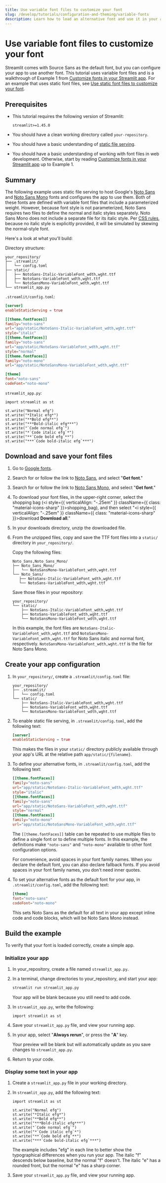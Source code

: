```yaml
---
title: Use variable font files to customize your font
slug: /develop/tutorials/configuration-and-theming/variable-fonts
description: Learn how to load an alternative font and use it in your app.
---
```


# Use variable font files to customize your font

Streamlit comes with Source Sans as the default font, but you can configure your app to use another font. This tutorial uses variable font files and is a walkthrough of Example 1 from [Customize fonts in your Streamlit app](/develop/concepts/configuration/theming-customize-fonts#example-1-define-an-alternative-font-with-variable-font-files). For an example that uses static font files, see [Use static font files to customize your font](/develop/tutorials/configuration-and-theming/static-fonts).

## Prerequisites

- This tutorial requires the following version of Streamlit:

  ```text
  streamlit>=1.45.0
  ```

- You should have a clean working directory called `your-repository`.
- You should have a basic understanding of [static file serving](/develop/concepts/configuration/serving-static-files).
- You should have a basic understanding of working with font files in web development. Otherwise, start by reading [Customize fonts in your Streamlit app](/develop/concepts/configuration/theming-customize-fonts) up to Example 1.

## Summary

The following example uses static file serving to host Google's [Noto Sans](https://fonts.google.com/noto/specimen/Noto+Sans) and [Noto Sans Mono](https://fonts.google.com/noto/specimen/Noto+Sans+Mono) fonts and configures the app to use them. Both of these fonts are defined with variable font files that include a parameterized weight. However, because font style is not parameterized, Noto Sans requires two files to define the normal and italic styles separately. Noto Sans Mono does not include a separate file for its italic style. Per [CSS rules](https://developer.mozilla.org/en-US/docs/Web/CSS/font-style#italic), because no italic style is explicitly provided, it will be simulated by skewing the normal-style font.

Here's a look at what you'll build:

<Collapse title="Complete config.toml file" expanded={false}>

Directory structure:

```none
your_repository/
├── .streamlit/
│   └── config.toml
├── static/
│   ├── NotoSans-Italic-VariableFont_wdth,wght.ttf
│   ├── NotoSans-VariableFont_wdth,wght.ttf
│   └── NotoSansMono-VariableFont_wdth,wght.ttf
└── streamlit_app.py
```

`.streamlit/config.toml`:

```toml
[server]
enableStaticServing = true

[[theme.fontFaces]]
family="noto-sans"
url="app/static/NotoSans-Italic-VariableFont_wdth,wght.ttf"
style="italic"
[[theme.fontFaces]]
family="noto-sans"
url="app/static/NotoSans-VariableFont_wdth,wght.ttf"
style="normal"
[[theme.fontFaces]]
family="noto-mono"
url="app/static/NotoSansMono-VariableFont_wdth,wght.ttf"

[theme]
font="noto-sans"
codeFont="noto-mono"
```

`streamlit_app.py`:

```
import streamlit as st

st.write("Normal efg")
st.write("*Italic efg*")
st.write("**Bold efg**")
st.write("***Bold-italic efg***")
st.write("`Code normal efg`")
st.write("*`Code italic efg`*")
st.write("**`Code bold efg`**")
st.write("***`Code bold-italic efg`***")
```

</Collapse>

## Download and save your font files

1. Go to [Google fonts](https://fonts.google.com/).

1. Search for or follow the link to [Noto Sans](https://fonts.google.com/noto/specimen/Noto+Sans), and select "**Get font**."

1. Search for or follow the link to [Noto Sans Mono](https://fonts.google.com/noto/specimen/Noto+Sans+Mono), and select "**Get font**."

1. To download your font files, in the upper-right corner, select the shopping bag (<i style={{ verticalAlign: "-.25em" }} className={{ class: "material-icons-sharp" }}>shopping_bag</i>), and then select "<i style={{ verticalAlign: "-.25em" }} className={{ class: "material-icons-sharp" }}>download</i> **Download all**."

1. In your downloads directory, unzip the downloaded file.

1. From the unzipped files, copy and save the TTF font files into a `static/` directory in `your_repository/`.

   Copy the following files:

   ```none
   Noto_Sans,Noto_Sans_Mono/
   ├── Noto_Sans_Mono/
   │   └── NotoSansMono-VariableFont_wdth,wght.ttf
   └── Noto_Sans/
      ├── NotoSans-Italic-VariableFont_wdth,wght.ttf
      └── NotoSans-VariableFont_wdth,wght.ttf
   ```

   Save those files in your repository:

   ```none
   your_repository/
   └── static/
       ├── NotoSans-Italic-VariableFont_wdth,wght.ttf
       ├── NotoSans-VariableFont_wdth,wght.ttf
       └── NotoSansMono-VariableFont_wdth,wght.ttf
   ```

   In this example, the font files are `NotoSans-Italic-VariableFont_wdth,wght.ttf` and `NotoSansMono-VariableFont_wdth,wght.ttf` for Noto Sans italic and normal font, respectively. `NotoSansMono-VariableFont_wdth,wght.ttf` is the file for Noto Sans Mono.

## Create your app configuration

1. In `your_repository/`, create a `.streamlit/config.toml` file:

   ```none
   your_repository/
   ├── .streamlit/
   │   └── config.toml
   └── static/
       ├── NotoSans-Italic-VariableFont_wdth,wght.ttf
       ├── NotoSans-VariableFont_wdth,wght.ttf
       └── NotoSansMono-VariableFont_wdth,wght.ttf
   ```

1. To enable static file serving, in `.streamlit/config.toml`, add the following text:

   ```toml
   [server]
   enableStaticServing = true
   ```

   This makes the files in your `static/` directory publicly available through your app's URL at the relative path `app/static/{filename}`.

1. To define your alternative fonts, in `.streamlit/config.toml`, add the following text:

   ```toml
   [[theme.fontFaces]]
   family="noto-sans"
   url="app/static/NotoSans-Italic-VariableFont_wdth,wght.ttf"
   style="italic"
   [[theme.fontFaces]]
   family="noto-sans"
   url="app/static/NotoSans-VariableFont_wdth,wght.ttf"
   style="normal"
   [[theme.fontFaces]]
   family="noto-mono"
   url="app/static/NotoSansMono-VariableFont_wdth,wght.ttf"
   ```

   The `[[theme.fontFaces]]` table can be repeated to use multiple files to define a single font or to define multiple fonts. In this example, the definitions make `"noto-sans"` and `"noto-mono"` available to other font configuration options.

   <Tip>

   For convenience, avoid spaces in your font family names. When you declare the default font, you can also declare fallback fonts. If you avoid spaces in your font family names, you don't need inner quotes.

   </Tip>

1. To set your alternative fonts as the default font for your app, in `.streamlit/config.toml`, add the following text:

   ```toml
   [theme]
   font="noto-sans"
   codeFont="noto-mono"
   ```

   This sets Noto Sans as the default for all text in your app except inline code and code blocks, which will be Noto Sans Mono instead.

## Build the example

To verify that your font is loaded correctly, create a simple app.

### Initialize your app

1. In your_repository, create a file named `streamlit_app.py`.

1. In a terminal, change directories to your_repository, and start your app:

   ```bash
   streamlit run streamlit_app.py
   ```

   Your app will be blank because you still need to add code.

1. In `streamlit_app.py`, write the following:

   ```
   import streamlit as st
   ```

1. Save your `streamlit_app.py` file, and view your running app.

1. In your app, select "**Always rerun**", or press the "**A**" key.

   Your preview will be blank but will automatically update as you save changes to `streamlit_app.py`.

1. Return to your code.

### Display some text in your app

1. Create a `streamlit_app.py` file in your working directory.

1. In `streamlit_app.py`, add the following text:

   ```
   import streamlit as st

   st.write("Normal efg")
   st.write("*Italic efg*")
   st.write("**Bold efg**")
   st.write("***Bold-italic efg***")
   st.write("`Code normal efg`")
   st.write("*`Code italic efg`*")
   st.write("**`Code bold efg`**")
   st.write("***`Code bold-italic efg`***")
   ```

   The example includes "efg" in each line to better show the typographical differences when you run your app. The italic "f" descends below baseline, but the normal "f" doesn't. The italic "e" has a rounded front, but the normal "e" has a sharp corner.

1. Save your `streamlit_app.py` file, and view your running app.
